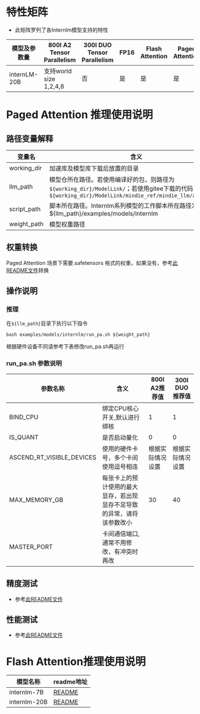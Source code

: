 # 特性矩阵

- 此矩阵罗列了各Internlm模型支持的特性

| 模型及参数量        | 800I A2 Tensor Parallelism | 300I DUO Tensor Parallelism | FP16 | Flash Attention | Paged Attention | W8A8量化 |
|---------------|----------------------------|-----------------------------|------|-----------------|-----------------|--------|
| internLM-20B  | 支持world size 1,2,4,8       | 否                           | 是    | 是               | 是               | 否      |

# Paged Attention 推理使用说明

## 路径变量解释

| 变量名         | 含义                                                                                                                             |
|-------------|--------------------------------------------------------------------------------------------------------------------------------|
| working_dir | 加速库及模型库下载后放置的目录                                                                                                                |
| llm_path    | 模型仓所在路径。若使用编译好的包，则路径为`${working_dir}/ModelLink/`；若使用gitee下载的代码，则路径为`${working_dir}/ModelLink/mindie_ref/mindie_llm/atb_models` |
| script_path | 脚本所在路径。Internlm系列模型的工作脚本所在路径为${llm_path}/examples/models/internlm                                                              |
| weight_path | 模型权重路径                                                                                                                         |

## 权重转换

Paged Attention 场景下需要.safetensors 格式的权重，如果没有，参考[此README文件](../../README.md)转换

## 操作说明

### 推理

在`${llm_path}`目录下执行以下指令

```shell
bash examples/models/internlm/run_pa.sh ${weight_path}
```

根据硬件设备不同请参考下表修改run_pa.sh再运行

### run_pa.sh 参数说明

| 参数名称                      | 含义                                  | 800I A2推荐值 | 300I DUO推荐值 |
|---------------------------|-------------------------------------|------------|-------------|
| BIND_CPU                  | 绑定CPU核心开关,默认进行绑核                    | 1          | 1           |
| IS_QUANT                  | 是否启动量化                              | 0          | 0           |
| ASCEND_RT_VISIBLE_DEVICES | 使用的硬件卡号，多个卡间使用逗号相连                  | 根据实际情况设置   | 根据实际情况设置    |
| MAX_MEMORY_GB             | 每张卡上的预计使用的最大显存，若出现显存不足导致的异常，请将该参数改小 | 30         | 40          |
| MASTER_PORT               | 卡间通信端口,通常不用修改，有冲突时再改                |            |             |

## 精度测试

- 参考[此README文件](../../../tests/modeltest/README.md)

## 性能测试

- 参考[此README文件](../../../tests/modeltest/README.md)

# Flash Attention推理使用说明

| 模型名称         | readme地址                                                   |
|--------------|------------------------------------------------------------|
| internlm-7B  | [README](../../../pytorch/examples/internlm/7b/README.md)  |
| internlm-20B | [README](../../../pytorch/examples/internlm/20b/README.md) |